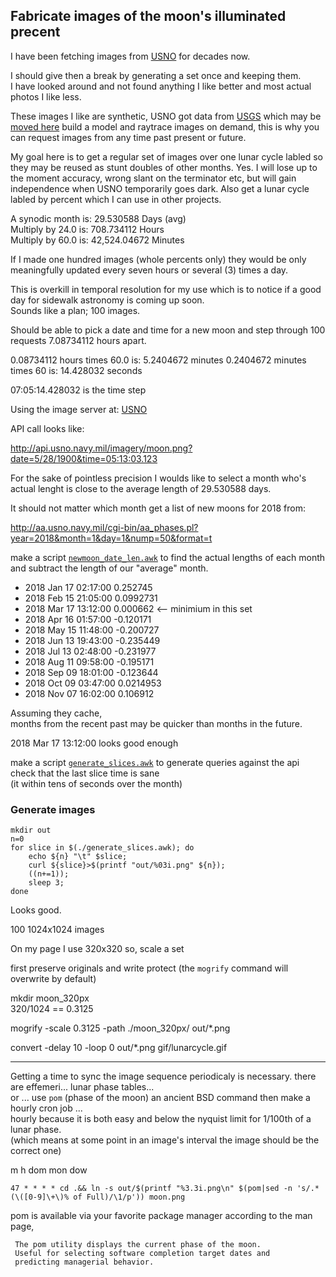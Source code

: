 
## Fabricate images of the moon's illuminated precent

I have been fetching images from [USNO](http://api.usno.navy.mil/imagery/moon.png)
for decades now.  

I should give then a break by generating a set once and keeping them.  
I have looked around and not found anything I like better and most
actual photos I like less.

These images I like are synthetic,
USNO got data from [USGS](https://pdsmaps.wr.usgs.gov/maps.html)
which may be [moved here](https://astrogeology.usgs.gov/)
build a model and raytrace images on demand, this is why you can request
images from any time past present or future.  


My goal here is to get a regular set of images over one lunar cycle
labled so they may be reused as stunt doubles of other months.
Yes.  I will lose up to the moment accuracy, wrong slant on the terminator etc,
but will gain independence when USNO temporarily goes dark.
Also get a lunar cycle labled by percent which I can use in other projects.  


A synodic month is:      29.530588 Days  (avg)  
Multiply by 24.0 is:    708.734112 Hours  
Multiply by 60.0 is: 42,524.04672  Minutes  

If I made one hundred images (whole percents only) they
would be only meaningfully updated every seven hours or
several (3) times a day.

This is overkill in temporal resolution for my use which is
to notice if a good day for sidewalk astronomy is coming up soon.  
Sounds like a plan; 100 images.

Should be able to pick a date and time for a new moon and step
through 100 requests 7.08734112 hours apart.

0.08734112 hours times 60.0 is:  5.2404672 minutes 
0.2404672 minutes times 60 is:  14.428032 seconds

07:05:14.428032 is the time step

Using the image server at: [USNO](http://aa.usno.navy.mil/data/docs/diskmap.php)

API call looks like:

   http://api.usno.navy.mil/imagery/moon.png?date=5/28/1900&time=05:13:03.123

For the sake of pointless precision I woulds like to select a month
who's actual lenght is close to the average length of 29.530588 days.

It should not matter which month
get a list of new moons for 2018 from:
 
http://aa.usno.navy.mil/cgi-bin/aa_phases.pl?year=2018&month=1&day=1&nump=50&format=t

make  a script [`newmoon_date_len.awk`](newmoon_date_len.awk)
to find the actual lengths of each month and
subtract the length of our "average" month.  

- 2018 Jan 17 02:17:00	0.252745
- 2018 Feb 15 21:05:00	0.0992731
- 2018 Mar 17 13:12:00	0.000662    <-- minimium in this set
- 2018 Apr 16 01:57:00	-0.120171
- 2018 May 15 11:48:00	-0.200727
- 2018 Jun 13 19:43:00	-0.235449
- 2018 Jul 13 02:48:00	-0.231977
- 2018 Aug 11 09:58:00	-0.195171
- 2018 Sep 09 18:01:00	-0.123644
- 2018 Oct 09 03:47:00	0.0214953
- 2018 Nov 07 16:02:00	0.106912

Assuming they cache,  
months from the recent past may be quicker than months in the future.

2018 Mar 17 13:12:00  looks good enough

make a script [`generate_slices.awk`](generate_slices.awk) 
to generate queries against the api  
check that the last slice time is sane  
(it within tens of seconds over the month)


### Generate images

    mkdir out
    n=0
    for slice in $(./generate_slices.awk); do
        echo ${n} "\t" $slice;
        curl ${slice}>$(printf "out/%03i.png" ${n});
        ((n+=1));
        sleep 3;
    done


Looks good.

100 1024x1024 images

On my page I use 320x320  so, scale a set

first preserve originals and write protect
(the `mogrify` command will overwrite by default)


mkdir moon_320px  
     320/1024  == 0.3125  

mogrify -scale 0.3125 -path ./moon_320px/  out/*.png   

convert -delay 10 -loop 0 out/*.png gif/lunarcycle.gif  


-----------------------------------------------------------------

Getting a time to sync the image sequence periodicaly is necessary.
there are effemeri... lunar phase tables...  
or ... use `pom` (phase of the moon) an ancient BSD command 
then make a hourly cron job ...   
hourly because it is both easy and below the nyquist limit for 1/100th of a lunar phase.  
(which means at some point in an image's interval the image should be the correct one)

m h  dom mon dow
```
47 * * * * cd .&& ln -s out/$(printf "%3.3i.png\n" $(pom|sed -n 's/.*(\([0-9]\+\)% of Full)/\1/p')) moon.png
```

pom is available via your favorite package manager
according to the man page,
 
```
 The pom utility displays the current phase of the moon.  
 Useful for selecting software completion target dates and  
 predicting managerial behavior.

```

